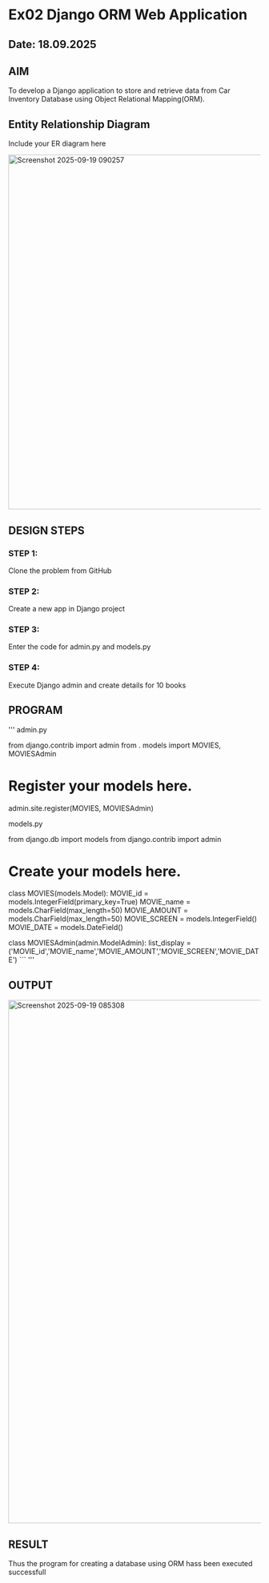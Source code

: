 # Ex02 Django ORM Web Application
## Date: 18.09.2025

## AIM
To develop a Django application to store and retrieve data from Car Inventory Database using Object Relational Mapping(ORM).
## Entity Relationship Diagram
Include your ER diagram here

<img width="1149" height="709" alt="Screenshot 2025-09-19 090257" src="https://github.com/user-attachments/assets/5219f99d-4c8d-4e8b-af15-a82a2cfd052e" />


## DESIGN STEPS

### STEP 1:
Clone the problem from GitHub

### STEP 2:
Create a new app in Django project

### STEP 3:
Enter the code for admin.py and models.py

### STEP 4:
Execute Django admin and create details for 10 books

## PROGRAM
'''
admin.py

from django.contrib import admin
from . models import MOVIES, MOVIESAdmin

# Register your models here.
admin.site.register(MOVIES, MOVIESAdmin)

models.py

from django.db import models
from django.contrib import admin

# Create your models here.
class MOVIES(models.Model):
    MOVIE_id = models.IntegerField(primary_key=True)
    MOVIE_name = models.CharField(max_length=50)
    MOVIE_AMOUNT = models.CharField(max_length=50)
    MOVIE_SCREEN = models.IntegerField()
    MOVIE_DATE = models.DateField()

class MOVIESAdmin(admin.ModelAdmin):
    list_display = ('MOVIE_id','MOVIE_name','MOVIE_AMOUNT','MOVIE_SCREEN','MOVIE_DATE')
    ```
'''


## OUTPUT

<img width="1894" height="1046" alt="Screenshot 2025-09-19 085308" src="https://github.com/user-attachments/assets/614908cf-a4ed-4973-b0d4-091b1b83470e" />



## RESULT
Thus the program for creating a database using ORM hass been executed successfull

